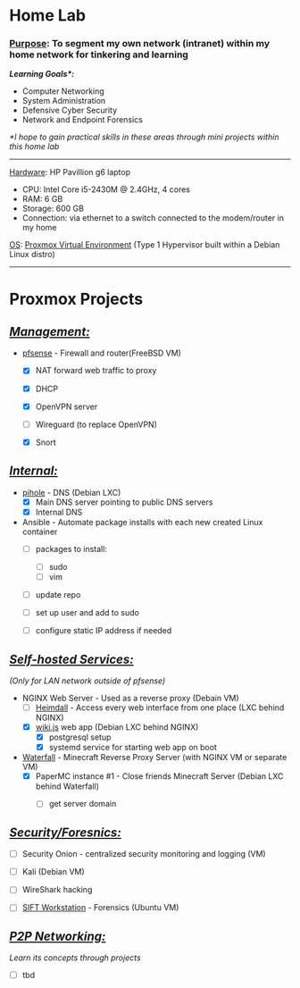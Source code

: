 # Home Lab
### <ins>Purpose</ins>: To segment my own network (intranet) within my home network for tinkering and learning
***Learning Goals\*:***
- Computer Networking
- System Administration
- Defensive Cyber Security
- Network and Endpoint Forensics

*\*I hope to gain practical skills in these areas through mini projects within this home lab*

---

<ins>Hardware</ins>: HP Pavillion g6 laptop 
- CPU: Intel Core i5-2430M @ 2.4GHz, 4 cores
- RAM: 6 GB
- Storage: 600 GB
- Connection: via ethernet to a switch connected to the modem/router in my home

<ins>OS</ins>: [Proxmox Virtual Environment](https://www.proxmox.com/en/proxmox-ve) (Type 1 Hypervisor built within a Debian Linux distro)

---

# Proxmox Projects


## <ins>*Management:*</ins>


- [pfsense](https://www.pfsense.org/) - Firewall and router(FreeBSD VM)
  - [X] NAT forward web traffic to proxy
  - [X] DHCP
  - [X] OpenVPN server
  - [ ] Wireguard (to replace OpenVPN)
  - [X] Snort


## *<ins>Internal:</ins>*

- [pihole](https://pi-hole.net/) - DNS (Debian LXC)
  - [X] Main DNS server pointing to public DNS servers
  - [X] Internal DNS

- Ansible - Automate package installs with each new created Linux container 
  - [ ] packages to install:
    - [ ] sudo
    - [ ] vim
  - [ ] update repo
  - [ ] set up user and add to sudo 
  - [ ] configure static IP address if needed


## *<ins>Self-hosted Services:</ins>*
*(Only for LAN network outside of pfsense)*


- NGINX Web Server - Used as a reverse proxy (Debain VM)
  - [ ] [Heimdall](https://heimdall.site/) - Access every web interface from one place (LXC behind NGINX)
  - [X] [wiki.js](https://www.vultr.com/docs/install-wiki-js-with-node-js-postgresql-and-nginx-on-ubuntu-20-04-lts/) web app (Debian LXC behind NGINX)
    - [X] postgresql setup
    - [X] systemd service for starting web app on boot

- [Waterfall](https://github.com/PaperMC/Waterfall) - Minecraft Reverse Proxy Server (with NGINX VM or separate VM)
  - [X] PaperMC instance #1 - Close friends Minecraft Server (Debian LXC behind Waterfall)
    - [ ] get server domain


## *<ins>Security/Foresnics:</ins>*

- [ ] Security Onion - centralized security monitoring and logging (VM)
- [ ] Kali (Debian VM)
- [ ] WireShark hacking
- [ ] [SIFT Workstation](https://github.com/teamdfir/sift-cli#installation) - Forensics (Ubuntu VM)


## *<ins>P2P Networking:</ins>*
*Learn its concepts through projects*

- [ ] tbd




